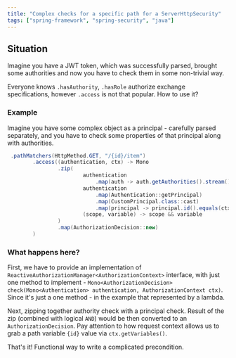 ```yaml
---
title: "Complex checks for a specific path for a ServerHttpSecurity"
tags: ["spring-framework", "spring-security", "java"]
---
```


## Situation

Imagine you have a JWT token, which was successfully parsed, brought some authorities and now you have to check them
in some non-trivial way. 

Everyone knows `.hasAuthority`, `.hasRole` authorize exchange specifications, however `.access` is not that popular. How to use it?


### Example

Imagine you have some complex object as a principal - carefully parsed separately, and you have to check some properties of 
that principal along with authorities.

```java
 .pathMatchers(HttpMethod.GET, "/{id}/item")
        .access((authentication, ctx) -> Mono
                .zip(
                        authentication
                            .map(auth -> auth.getAuthorities().stream().anyMatch(e -> e.getAuthority().equals("SCOPE_read:item"))),
                        authentication
                            .map(Authentication::getPrincipal)
                            .map(CustomPrincipal.class::cast)
                            .map(principal -> principal.id().equals(ctx.getVariables().get("id"))),
                        (scope, variable) -> scope && variable
                )
                .map(AuthorizationDecision::new)
        )
```

### What happens here?

First, we have to provide an implementation of `ReactiveAuthorizationManager<AuthorizationContext>` interface, 
with just one method to implement - `Mono<AuthorizationDecision> check(Mono<Authentication> authentication, AuthorizationContext ctx)`. Since it's just
a one method - in the example that represented by a lambda. 

Next, zipping together authority check with a principal check. Result of the zip (combined with logical `AND`) would be then 
converted to an `AuthorizationDecision`. Pay attention to how request context allows us to grab a path variable `{id}` value via 
`ctx.getVariables()`.

That's it! Functional way to write a complicated precondition.